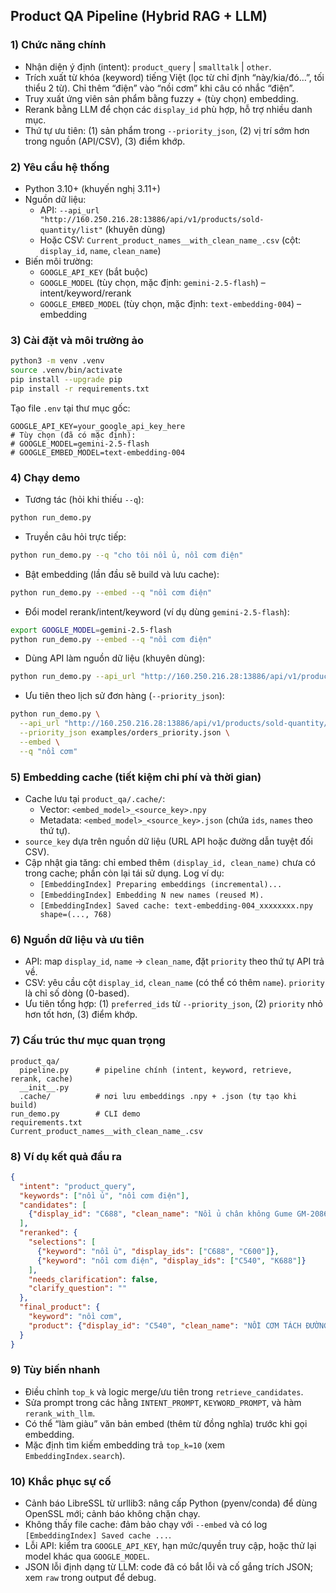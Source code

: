 ## Product QA Pipeline (Hybrid RAG + LLM)

### 1) Chức năng chính
- Nhận diện ý định (intent): `product_query` | `smalltalk` | `other`.
- Trích xuất từ khóa (keyword) tiếng Việt (lọc từ chỉ định “này/kia/đó…”, tối thiểu 2 từ). Chỉ thêm “điện” vào “nồi cơm” khi câu có nhắc “điện”.
- Truy xuất ứng viên sản phẩm bằng fuzzy + (tùy chọn) embedding.
- Rerank bằng LLM để chọn các `display_id` phù hợp, hỗ trợ nhiều danh mục.
- Thứ tự ưu tiên: (1) sản phẩm trong `--priority_json`, (2) vị trí sớm hơn trong nguồn (API/CSV), (3) điểm khớp.

### 2) Yêu cầu hệ thống
- Python 3.10+ (khuyến nghị 3.11+)
- Nguồn dữ liệu:
  - API: `--api_url "http://160.250.216.28:13886/api/v1/products/sold-quantity/list"` (khuyên dùng)
  - Hoặc CSV: `Current_product_names__with_clean_name_.csv` (cột: `display_id`, `name`, `clean_name`)
- Biến môi trường:
  - `GOOGLE_API_KEY` (bắt buộc)
  - `GOOGLE_MODEL` (tùy chọn, mặc định: `gemini-2.5-flash`) – intent/keyword/rerank
  - `GOOGLE_EMBED_MODEL` (tùy chọn, mặc định: `text-embedding-004`) – embedding

### 3) Cài đặt và môi trường ảo
```bash
python3 -m venv .venv
source .venv/bin/activate
pip install --upgrade pip
pip install -r requirements.txt
```

Tạo file `.env` tại thư mục gốc:
```
GOOGLE_API_KEY=your_google_api_key_here
# Tùy chọn (đã có mặc định):
# GOOGLE_MODEL=gemini-2.5-flash
# GOOGLE_EMBED_MODEL=text-embedding-004
```

### 4) Chạy demo
- Tương tác (hỏi khi thiếu `--q`):
```bash
python run_demo.py
```

- Truyền câu hỏi trực tiếp:
```bash
python run_demo.py --q "cho tôi nồi ủ, nồi cơm điện"
```

- Bật embedding (lần đầu sẽ build và lưu cache):
```bash
python run_demo.py --embed --q "nồi cơm điện"
```

- Đổi model rerank/intent/keyword (ví dụ dùng `gemini-2.5-flash`):
```bash
export GOOGLE_MODEL=gemini-2.5-flash
python run_demo.py --embed --q "nồi cơm điện"
```

- Dùng API làm nguồn dữ liệu (khuyên dùng):
```bash
python run_demo.py --api_url "http://160.250.216.28:13886/api/v1/products/sold-quantity/list" --embed --q "nồi cơm"
```

- Ưu tiên theo lịch sử đơn hàng (`--priority_json`):
```bash
python run_demo.py \
  --api_url "http://160.250.216.28:13886/api/v1/products/sold-quantity/list" \
  --priority_json examples/orders_priority.json \
  --embed \
  --q "nồi cơm"
```

### 5) Embedding cache (tiết kiệm chi phí và thời gian)
- Cache lưu tại `product_qa/.cache/`:
  - Vector: `<embed_model>_<source_key>.npy`
  - Metadata: `<embed_model>_<source_key>.json` (chứa `ids`, `names` theo thứ tự).
- `source_key` dựa trên nguồn dữ liệu (URL API hoặc đường dẫn tuyệt đối CSV).
- Cập nhật gia tăng: chỉ embed thêm `(display_id, clean_name)` chưa có trong cache; phần còn lại tái sử dụng. Log ví dụ:
  - `[EmbeddingIndex] Preparing embeddings (incremental)...`
  - `[EmbeddingIndex] Embedding N new names (reused M).`
  - `[EmbeddingIndex] Saved cache: text-embedding-004_xxxxxxxx.npy shape=(..., 768)`

### 6) Nguồn dữ liệu và ưu tiên
- API: map `display_id`, `name` → `clean_name`, đặt `priority` theo thứ tự API trả về.
- CSV: yêu cầu cột `display_id`, `clean_name` (có thể có thêm `name`). `priority` là chỉ số dòng (0-based).
- Ưu tiên tổng hợp: (1) `preferred_ids` từ `--priority_json`, (2) `priority` nhỏ hơn tốt hơn, (3) điểm khớp.

### 7) Cấu trúc thư mục quan trọng
```
product_qa/
  pipeline.py      # pipeline chính (intent, keyword, retrieve, rerank, cache)
  __init__.py
  .cache/          # nơi lưu embeddings .npy + .json (tự tạo khi build)
run_demo.py        # CLI demo
requirements.txt
Current_product_names__with_clean_name_.csv
```

### 8) Ví dụ kết quả đầu ra
```json
{
  "intent": "product_query",
  "keywords": ["nồi ủ", "nồi cơm điện"],
  "candidates": [
    {"display_id": "C688", "clean_name": "Nồi ủ chân không Gume GM-2086", "score": 0.92, "priority": 61, "source": "fuzzy"}
  ],
  "reranked": {
    "selections": [
      {"keyword": "nồi ủ", "display_ids": ["C688", "C600"]},
      {"keyword": "nồi cơm điện", "display_ids": ["C540", "K688"]}
    ],
    "needs_clarification": false,
    "clarify_question": ""
  },
  "final_product": {
    "keyword": "nồi cơm",
    "product": {"display_id": "C540", "clean_name": "NỒI CƠM TÁCH ĐƯỜNG SK SK1009", "score": 0.73, "priority": 19, "source": "fuzzy"}
  }
}
```

### 9) Tùy biến nhanh
- Điều chỉnh `top_k` và logic merge/ưu tiên trong `retrieve_candidates`.
- Sửa prompt trong các hằng `INTENT_PROMPT`, `KEYWORD_PROMPT`, và hàm `rerank_with_llm`.
- Có thể “làm giàu” văn bản embed (thêm từ đồng nghĩa) trước khi gọi embedding.
 - Mặc định tìm kiếm embedding trả `top_k=10` (xem `EmbeddingIndex.search`).

### 10) Khắc phục sự cố
- Cảnh báo LibreSSL từ urllib3: nâng cấp Python (pyenv/conda) để dùng OpenSSL mới; cảnh báo không chặn chạy.
- Không thấy file cache: đảm bảo chạy với `--embed` và có log `[EmbeddingIndex] Saved cache ...`.
- Lỗi API: kiểm tra `GOOGLE_API_KEY`, hạn mức/quyền truy cập, hoặc thử lại model khác qua `GOOGLE_MODEL`.
- JSON lỗi định dạng từ LLM: code đã có bắt lỗi và cố gắng trích JSON; xem `raw` trong output để debug.
